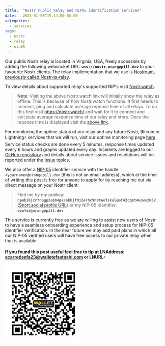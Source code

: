 ```yaml
---
title:  "Nostr Public Relay and NIP05 identification services"
date:   2023-01-08T19:14:00-05:00
categories: 
  - services
tags:
  - nostr
  - relay
  - nip05
---
```

Our public Nostr relay is located in Virginia, USA, freely accessible by adding the following websocket URL: **`wss://nostr.orangepill.dev`** to your favourite Nostr clients. The relay implementation that we use is [Nostream, previously called Nostr-ts-relay](https://github.com/Cameri/nostream).

To view details about supported relay's supported NIP's visit [Nostr.watch](https://nostr.watch/relay/nostr.orangepill.dev). 

>**Note**: Visiting the above Nostr.watch link will initially show the relay as offline. This is because of how Nostr.watch functions. It first needs to connect, ping and calculate average reponse time of all relays. To do this first visit https://nostr.watch/ and wait for it to connect and calculate average response time of our relay and othrs. Once the reponse time is displayed visit the [above link](https://nostr.watch/relay/nostr.orangepill.dev).

For monitoring the uptime status of our relay and any future Nostr, Bitcoin or Lightning⚡ services that we will run, visit our uptime monitoring page [here](https://uptime.orangepill.dev). Service status checks are done every 5 minutes, response times updated every 6 hours and graphs updated every day. Incidents are logged to our [GitHub repository](https://github.com/Sakhalinfox/orangepilldevuptime) and details about service issues and resolutions will be reported under the [Issue](https://github.com/Sakhalinfox/orangepilldevuptime/issues) topics.

We also offer a [NIP-05](https://github.com/nostr-protocol/nips/blob/master/05.md) identifier service with the handle `<yourname>@orangepill.dev` (this is not an email address), which at the time of writing this post is free for anyone to apply for by reaching me out via direct message on your Nostr client:  
> Find me by my pubkey: **`npub16jzr7npgp2a684pasnkhjf9j2e7hc9n0teefskulqmf42cqmt4uqwszk52`** ([Snort.social profile URL](https://snort.social/p/npub16jzr7npgp2a684pasnkhjf9j2e7hc9n0teefskulqmf42cqmt4uqwszk52)) or my NIP-05 Identifier: **`ezofox@orangepill.dev`**

This service is currently free as we are willing to assist new users of Nostr to have a seamless onboarding experience and setup process for NIP-05 identifier verification. In the near future we may add paid plans in which all our NIP-05 verified users will have free access to our private relay when that is available.

#### If you found this post useful feel free to tip at LNAddress: scarredsofa23@walletofsatoshi.com or LNURL:
![Tipjar](https://raw.githubusercontent.com/Sakhalinfox/orangepill.dev/main/Tiplnurl.png)




